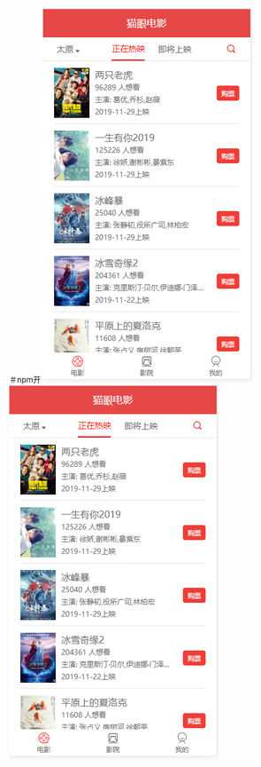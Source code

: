 ＃npm开
![image](https://github.com/mafeilongmafei/catMovie/blob/master/%E5%85%AC%E5%BC%80/1.png)
![image](https://github.com/mafeilongmafei/catMovie/blob/master/%E5%85%AC%E5%BC%80/1.png)
